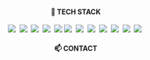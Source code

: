 <!--
**ljsoo01/ljsoo01** is a ✨ _special_ ✨ repository because its `README.md` (this file) appears on your GitHub profile.

Here are some ideas to get you started:

- 🔭 I’m currently working on ...
- 🌱 I’m currently learning ...
- 👯 I’m looking to collaborate on ...
- 🤔 I’m looking for help with ...
- 💬 Ask me about ...
- 📫 How to reach me: ...
- 😄 Pronouns: ...
- ⚡ Fun fact: ...
--> 
<h4 align="center">🔨 TECH STACK</h4> 
<p align="center">
  <img src="https://img.shields.io/badge/html5-E34F26?style=for-the-badge&logo=html5&logoColor=white"/></a>&nbsp
  <img src="https://img.shields.io/badge/css3-1572B6?style=for-the-badge&logo=css3&logoColor=white"/></a>&nbsp
  <img src="https://img.shields.io/badge/javascript-F7DF1E?style=for-the-badge&logo=javascript&logoColor=white"/></a>&nbsp
  <img src="https://img.shields.io/badge/typescript-3178C6?style=for-the-badge&logo=typescript&logoColor=white"/></a>&nbsp
  <img src="https://img.shields.io/badge/react-61DAFB?style=for-the-badge&logo=react&logoColor=white" />
  <img src="https://img.shields.io/badge/java-20232a.svg?style=for-the-badge&logo=java&logoColor=white"/></a>&nbsp
  <img src="https://img.shields.io/badge/JSP-20232a.svg?style=flat-square&logo=C%2B%2B&logoColor=white"/></a>&nbsp
  <img src="https://img.shields.io/badge/mysql-4479A1?style=for-the-badge&logo=mysql&logoColor=white"/></a>&nbsp
  <img src="https://img.shields.io/badge/Eclipse-00599C?style=flat-square&logo=C%2B%2B&logoColor=white"/></a>&nbsp
  <img src="https://img.shields.io/badge/Unity-00599C?style=flat-square&logo=C%2B%2B&logoColor=white"/></a>&nbsp
  <img src="https://img.shields.io/badge/Android Studio-00599C?style=flat-square&logo=C%2B%2B&logoColor=white"/></a>&nbsp
  <img src="https://img.shields.io/badge/HTML-00599C?style=flat-square&logo=C%2B%2B&logoColor=white"/></a>&nbsp
  
</p>

<h4 align="center">📫 CONTACT</h4>
